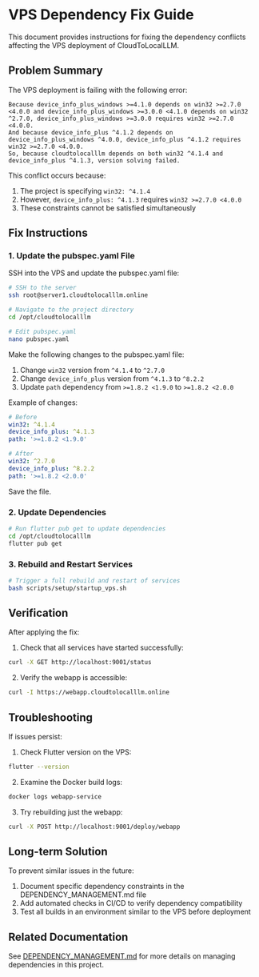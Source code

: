 # VPS Dependency Fix Guide

This document provides instructions for fixing the dependency conflicts affecting the VPS deployment of CloudToLocalLLM.

## Problem Summary

The VPS deployment is failing with the following error:

```
Because device_info_plus_windows >=4.1.0 depends on win32 >=2.7.0 <4.0.0 and device_info_plus_windows >=3.0.0 <4.1.0 depends on win32 ^2.7.0, device_info_plus_windows >=3.0.0 requires win32 >=2.7.0 <4.0.0.
And because device_info_plus ^4.1.2 depends on device_info_plus_windows ^4.0.0, device_info_plus ^4.1.2 requires win32 >=2.7.0 <4.0.0.
So, because cloudtolocalllm depends on both win32 ^4.1.4 and device_info_plus ^4.1.3, version solving failed.
```

This conflict occurs because:
1. The project is specifying `win32: ^4.1.4`
2. However, `device_info_plus: ^4.1.3` requires `win32 >=2.7.0 <4.0.0`
3. These constraints cannot be satisfied simultaneously

## Fix Instructions

### 1. Update the pubspec.yaml File

SSH into the VPS and update the pubspec.yaml file:

```bash
# SSH to the server
ssh root@server1.cloudtolocalllm.online

# Navigate to the project directory
cd /opt/cloudtolocalllm

# Edit pubspec.yaml
nano pubspec.yaml
```

Make the following changes to the pubspec.yaml file:

1. Change `win32` version from `^4.1.4` to `^2.7.0`
2. Change `device_info_plus` version from `^4.1.3` to `^8.2.2`
3. Update `path` dependency from `>=1.8.2 <1.9.0` to `>=1.8.2 <2.0.0`

Example of changes:
```yaml
# Before
win32: ^4.1.4
device_info_plus: ^4.1.3
path: '>=1.8.2 <1.9.0'

# After
win32: ^2.7.0
device_info_plus: ^8.2.2
path: '>=1.8.2 <2.0.0'
```

Save the file.

### 2. Update Dependencies

```bash
# Run flutter pub get to update dependencies
cd /opt/cloudtolocalllm
flutter pub get
```

### 3. Rebuild and Restart Services

```bash
# Trigger a full rebuild and restart of services
bash scripts/setup/startup_vps.sh
```

## Verification

After applying the fix:

1. Check that all services have started successfully:
```bash
curl -X GET http://localhost:9001/status
```

2. Verify the webapp is accessible:
```bash
curl -I https://webapp.cloudtolocalllm.online
```

## Troubleshooting

If issues persist:

1. Check Flutter version on the VPS:
```bash
flutter --version
```

2. Examine the Docker build logs:
```bash
docker logs webapp-service
```

3. Try rebuilding just the webapp:
```bash
curl -X POST http://localhost:9001/deploy/webapp
```

## Long-term Solution

To prevent similar issues in the future:

1. Document specific dependency constraints in the DEPENDENCY_MANAGEMENT.md file
2. Add automated checks in CI/CD to verify dependency compatibility
3. Test all builds in an environment similar to the VPS before deployment

## Related Documentation

See [DEPENDENCY_MANAGEMENT.md](DEPENDENCY_MANAGEMENT.md) for more details on managing dependencies in this project. 